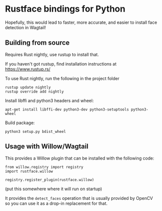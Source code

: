 # Rustface bindings for Python

Hopefully, this would lead to faster, more accurate, and easier to install face detection in Wagtail!

## Building from source

Requires Rust nightly, use rustup to install that.

If you haven't got rustup, find installation instructions at https://www.rustup.rs/

To use Rust nightly, run the following in the project folder

    rustup update nightly
    rustup override add nightly

Install libffi and python3 headers and wheel:

    apt-get install libffi-dev python3-dev python3-setuptools python3-wheel
    
Build package:

    python3 setup.py bdist_wheel


## Usage with Willow/Wagtail

This provides a Willow plugin that can be installed with the following code:

    from willow.registry import registry
    import rustface.willow

    registry.register_plugin(rustface.willow)
    
(put this somewhere where it will run on startup)

It provides the ``detect_faces`` operation that is usually provided by OpenCV
so you can use it as a drop-in replacement for that.
